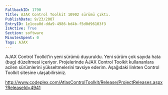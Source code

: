 ```yaml
---
FallbackID: 1790
Title: AJAX Control Toolkit 10902 sürümü çıktı.
PublishDate: 9/23/2007
EntryID: 1e1cea0d-dda9-4986-bd4b-f5d0d96103f3
IsActive: True
Section: software
MinutesSpent: 0
Tags: AJAX
---
```

AJAX Control Toolkit'in yeni sürümü duyuruldu. Yeni sürüm çok sayıda
hata (bug) düzeltmesi içeriyor. Projelerinde AJAX Control Toolkit
kullananlara acilen sürümlerini yükseltmelerini tavsiye ederim.
Aşağıdaki linkten Control Toolkit sitesine ulaşabilirsiniz.

<http://www.codeplex.com/AtlasControlToolkit/Release/ProjectReleases.aspx?ReleaseId=4941>


